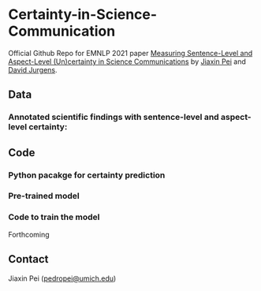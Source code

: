 # Certainty-in-Science-Communication

Official Github Repo for EMNLP 2021 paper [Measuring Sentence-Level and Aspect-Level (Un)certainty in Science Communications]() by [Jiaxin Pei](https://jiaxin-pei.github.io/) and [David Jurgens](https://jurgens.people.si.umich.edu/).

## Data
### Annotated scientific findings with sentence-level and aspect-level certainty: 

## Code
### Python pacakge for certainty prediction


### Pre-trained model


### Code to train the model

Forthcoming


## Contact
Jiaxin Pei (pedropei@umich.edu)
